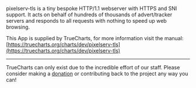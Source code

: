 pixelserv-tls is a tiny bespoke HTTP/1.1 webserver with HTTPS and SNI support. It acts on behalf of hundreds of thousands of advert/tracker servers and responds to all requests with nothing to speed up web browsing.

This App is supplied by TrueCharts, for more information visit the manual: [https://truecharts.org/charts/dev/pixelserv-tls](https://truecharts.org/charts/dev/pixelserv-tls)

---

TrueCharts can only exist due to the incredible effort of our staff.
Please consider making a [donation](https://truecharts.org/sponsor) or contributing back to the project any way you can!
